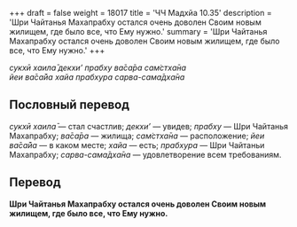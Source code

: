 +++
draft = false
weight = 18017
title = 'ЧЧ Мадхйа 10.35'
description = 'Шри Чайтанья Махапрабху остался очень доволен Своим новым жилищем, где было все, что Ему нужно.'
summary = 'Шри Чайтанья Махапрабху остался очень доволен Своим новым жилищем, где было все, что Ему нужно.'
+++

_сукхӣ хаила̄ декхи’ прабху ва̄са̄ра сам̇стха̄на  
йеи ва̄са̄йа хайа прабхура сарва-сама̄дха̄на_

## Пословный перевод

_сукхӣ_ _хаила̄_ — стал счастлив; _декхи’_ — увидев; _прабху_ — Шри Чайтанья Махапрабху; _ва̄са̄ра_ — жилища; _сам̇стха̄на_ — расположение; _йеи_ _ва̄са̄йа_ — в каком месте; _хайа_ — есть; _прабхура_ — Шри Чайтаньи Махапрабху; _сарва_\-_сама̄дха̄на_ — удовлетворение всем требованиям.

## Перевод

**Шри Чайтанья Махапрабху остался очень доволен Своим новым жилищем, где было все, что Ему нужно.**
